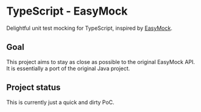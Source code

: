 # TypeScript - EasyMock

Delightful unit test mocking for TypeScript, inspired by [EasyMock](http://easymock.org).

## Goal

This project aims to stay as close as possible to the original EasyMock API. It is essentially a port of the original Java project.

## Project status

This is currently just a quick and dirty PoC.

